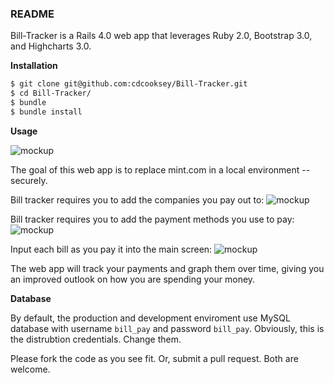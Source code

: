 ### README

Bill-Tracker is a Rails 4.0 web app that leverages Ruby 2.0, Bootstrap 3.0, and Highcharts 3.0.  

**Installation**
```bash
$ git clone git@github.com:cdcooksey/Bill-Tracker.git
$ cd Bill-Tracker/
$ bundle
$ bundle install
```

**Usage**

![mockup](https://raw.github.com/wiki/cdcooksey/Bill-Tracker/img/highcharts-01.png)

The goal of this web app is to replace mint.com in a local environment -- securely.  

Bill tracker requires you to add the companies you pay out to:
![mockup](https://raw.github.com/wiki/cdcooksey/Bill-Tracker/img/Companies-01.png)

Bill tracker requires you to add the payment methods you use to pay:
![mockup](https://raw.github.com/wiki/cdcooksey/Bill-Tracker/img/Methods-01.png)

Input each bill as you pay it into the main screen:
![mockup](https://raw.github.com/wiki/cdcooksey/Bill-Tracker/img/Payments-01.png)

The web app will track your payments and graph them over time, giving you an improved outlook on how you are spending your money. 

**Database**

By default, the production and development enviroment use MySQL database with username ```bill_pay``` and password ```bill_pay```.  Obviously, this is the distrubtion credentials.  Change them.

Please fork the code as you see fit.  Or, submit a pull request.  Both are welcome.
